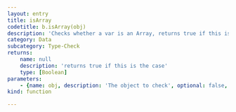 ```yaml
---
layout: entry
title: isArray
codetitle: b.isArray(obj)
description: 'Checks whether a var is an Array, returns true if this is the case'
category: Data
subcategory: Type-Check
returns:
    name: null
    description: 'returns true if this is the case'
    type: [Boolean]
parameters:
    - {name: obj, description: 'The object to check', optional: false, type: [Object, String, Number, Boolean]}
kind: function

---
```


